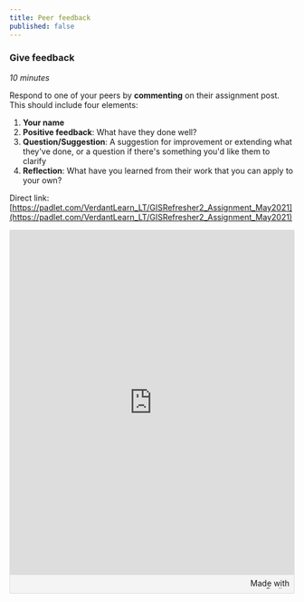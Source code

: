 ```yaml
---
title: Peer feedback
published: false
---
```


### Give feedback
*10 minutes*

Respond to one of your peers by **commenting** on their assignment post.  This should include four elements:
1. **Your name**
2. **Positive feedback**: What have they done well?
3. **Question/Suggestion**: A suggestion for improvement or extending what they've done, or a question if there's something you'd like them to clarify
4. **Reflection**: What have you learned from their work that you can apply to your own?

Direct link: [https://padlet.com/VerdantLearn_LT/GISRefresher2_Assignment_May2021](https://padlet.com/VerdantLearn_LT/GISRefresher2_Assignment_May2021)

<div class="padlet-embed" style="border:1px solid rgba(0,0,0,0.1);border-radius:2px;box-sizing:border-box;overflow:hidden;position:relative;width:100%;background:#F4F4F4"><p style="padding:0;margin:0"><iframe src="https://padlet.com/embed/gv1fgu0a5yjtkz8w" frameborder="0" allow="camera;microphone;geolocation" style="width:100%;height:608px;display:block;padding:0;margin:0"></iframe></p><div style="padding:8px;text-align:right;margin:0;"><a href="https://padlet.com?ref=embed" style="padding:0;margin:0;border:none;display:block;line-height:1;height:16px" target="_blank"><img src="https://padlet.net/embeds/made_with_padlet.png" width="86" height="16" style="padding:0;margin:0;background:none;border:none;display:inline;box-shadow:none" alt="Made with Padlet"></a></div></div>
